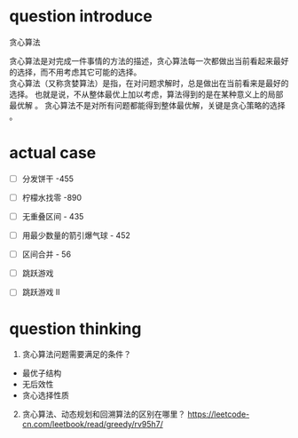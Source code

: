 

# question introduce   
贪心算法  

贪心算法是对完成一件事情的方法的描述，贪心算法每一次都做出当前看起来最好的选择，而不用考虑其它可能的选择。  
贪心算法（又称贪婪算法）是指，在对问题求解时，总是做出在当前看来是最好的选择。 也就是说，不从整体最优上加以考虑，算法得到的是在某种意义上的局部最优解 。 贪心算法不是对所有问题都能得到整体最优解，关键是贪心策略的选择 。  



# actual case  
- [ ] 分发饼干 -455  
- [ ] 柠檬水找零 -890  
- [ ] 无重叠区间 - 435  
- [ ] 用最少数量的箭引爆气球 - 452  
- [ ] 区间合并 - 56  
- [ ] 跳跃游戏  
- [ ] 跳跃游戏 II  



# question thinking  


1. 贪心算法问题需要满足的条件？
- 最优子结构
- 无后效性
- 贪心选择性质 


2. 贪心算法、动态规划和回溯算法的区别在哪里？
https://leetcode-cn.com/leetbook/read/greedy/rv95h7/



